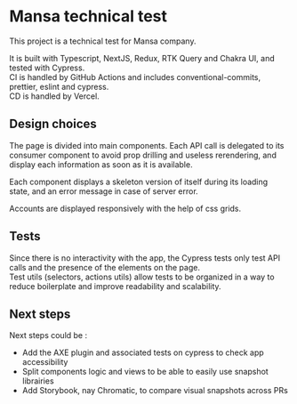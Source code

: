 # Mansa technical test

This project is a technical test for Mansa company.

It is built with Typescript, NextJS, Redux, RTK Query and Chakra UI, and tested with Cypress.  
CI is handled by GitHub Actions and includes conventional-commits, prettier, eslint and cypress.  
CD is handled by Vercel.

## Design choices

The page is divided into main components. Each API call is delegated to its consumer component to avoid prop drilling and useless rerendering, and display each information as soon as it is available.

Each component displays a skeleton version of itself during its loading state, and an error message in case of server error.

Accounts are displayed responsively with the help of css grids.

## Tests

Since there is no interactivity with the app, the Cypress tests only test API calls and the presence of the elements on the page.  
Test utils (selectors, actions utils) allow tests to be organized in a way to reduce boilerplate and improve readability and scalability.

## Next steps

Next steps could be :

- Add the AXE plugin and associated tests on cypress to check app accessibility
- Split components logic and views to be able to easily use snapshot librairies
- Add Storybook, nay Chromatic, to compare visual snapshots across PRs
